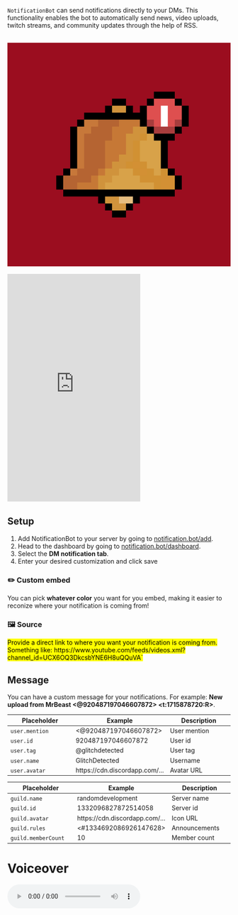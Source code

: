 `NotificationBot` can send notifications directly to your DMs. This functionality enables the bot to automatically send news, video uploads, twitch streams, and community updates through the help of RSS.
<br />
<br />

![DM notification example](/images/notificationbot.png?fullwidth=true)

<iframe src="https://www.youtube.com/embed/dQw4w9WgXcQ" height="513" frameborder="0" allow="autoplay">
</iframe>

## Setup
1. Add NotificationBot to your server by going to [notification.bot/add](https://notification.bot/add).
2. Head to the dashboard by going to [notification.bot/dashboard](https://notification.bot/dashboard).
3. Select the **DM notification tab**.
4. Enter your desired customization and click save

### ✏️ Custom embed
You can pick **whatever color** you want for you embed, making it easier to reconize where your notification is coming from!

### 🖼️ Source
<mark>
    Provide a direct link to where you want your notification is coming from. Something like: https://www.youtube.com/feeds/videos.xml?channel_id=UCX6OQ3DkcsbYNE6H8uQQuVA`
</mark>
<br />

## Message
You can have a custom message for your notifications. For example: **New upload from MrBeast <@920487197046607872> <td><t:1715878720:R></td>**.

<table>
    <thead>
        <tr>
            <th width="181">Placeholder</th>
            <th>Example</th>
            <th width="181">Description</th>
        </tr>
    </thead>
    <tbody>
        <tr>
            <td><code>user.mention</code></td>
            <td><@920487197046607872></td>
            <td>User mention</td>
        </tr>
        <tr>
            <td><code>user.id</code></td>
            <td>920487197046607872</td>
            <td>User id</td>
        </tr>
        <tr>
            <td><code>user.tag</code></td>
            <td>@glitchdetected</td>
            <td>User tag</td>
        </tr>
        <tr>
            <td><code>user.name</code></td>
            <td>GlitchDetected</td>
            <td>Username</td>
        </tr>
        <tr>
            <td><code>user.avatar</code></td>
            <td>https://cdn.discordapp.com/...</td>
            <td>Avatar URL</td>
        </tr>
    </tbody>
</table>

<table>
    <thead>
        <tr>
            <th width="181">Placeholder</th>
            <th>Example</th>
            <th width="181">Description</th>
        </tr>
    </thead>
    <tbody>
        <tr>
            <td><code>guild.name</code></td>
            <td>randomdevelopment</td>
            <td>Server name</td>
        </tr>
        <tr>
            <td><code>guild.id</code></td>
            <td>1332096827872514058</td>
            <td>Server id</td>
        </tr>
        <tr>
            <td><code>guild.avatar</code></td>
            <td>https://cdn.discordapp.com/...</td>
            <td>Icon URL</td>
        </tr>
        <tr>
            <td><code>guild.rules</code></td>
            <td><#1334692086926147628></td>
            <td>Announcements</td>
        </tr>
        <tr>
            <td><code>guild.memberCount</code></td>
            <td>10</td>
            <td>Member count</td>
        </tr>
    </tbody>
</table>

# Voiceover
<audio controls src="/en_us_001.mp3">